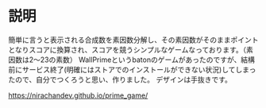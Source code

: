 # 説明

簡単に言うと表示される合成数を素因数分解し、その素因数がそのままポイントとなりスコアに換算され、スコアを競うシンプルなゲームなっております。（素因数は2〜23の素数） WallPrimeというbatonのゲームがあったのですが、結構前にサービス終了(明確にはストアでのインストールができない状況)してしまったので、自分でつくろうと思い、作りました。 デザインは手抜きです。


https://nirachandev.github.io/prime_game/
